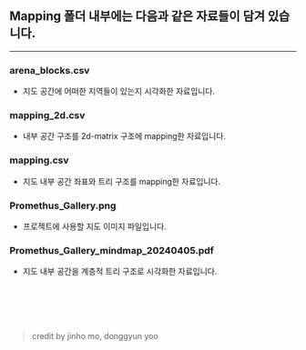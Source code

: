## Mapping 폴더 내부에는 다음과 같은 자료들이 담겨 있습니다.
---

### arena_blocks.csv
- 지도 공간에 어떠한 지역들이 있는지 시각화한 자료입니다.
### mapping_2d.csv
- 내부 공간 구조를 2d-matrix 구조에 mapping한 자료입니다.
### mapping.csv
- 지도 내부 공간 좌표와 트리 구조를 mapping한 자료입니다.
### Promethus_Gallery.png
- 프로젝트에 사용할 지도 이미지 파일입니다.
### Promethus_Gallery_mindmap_20240405.pdf
- 지도 내부 공간을 계층적 트리 구조로 시각화한 자료입니다.

</br>
</br>
</br>
</br>


> credit by jinho mo, donggyun yoo
